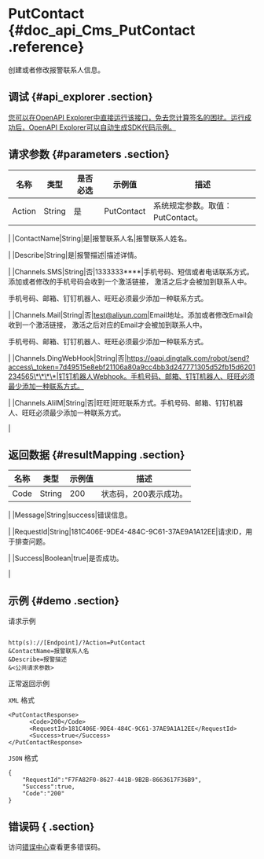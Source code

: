 # PutContact {#doc_api_Cms_PutContact .reference}

创建或者修改报警联系人信息。

## 调试 {#api_explorer .section}

[您可以在OpenAPI Explorer中直接运行该接口，免去您计算签名的困扰。运行成功后，OpenAPI Explorer可以自动生成SDK代码示例。](https://api.aliyun.com/#product=Cms&api=PutContact&type=RPC&version=2019-01-01)

## 请求参数 {#parameters .section}

|名称|类型|是否必选|示例值|描述|
|--|--|----|---|--|
|Action|String|是|PutContact|系统规定参数。取值：PutContact。

 |
|ContactName|String|是|报警联系人名|报警联系人姓名。

 |
|Describe|String|是|报警描述|描述详情。

 |
|Channels.SMS|String|否|1333333\*\*\*\*|手机号码、短信或者电话联系方式。添加或者修改的手机号码会收到一个激活链接， 激活之后才会被加到联系人中。

 手机号码、邮箱、钉钉机器人、旺旺必须最少添加一种联系方式。

 |
|Channels.Mail|String|否|test@aliyun.com|Email地址。添加或者修改Email会收到一个激活链接， 激活之后对应的Email才会被加到联系人中。

 手机号码、邮箱、钉钉机器人、旺旺必须最少添加一种联系方式。

 |
|Channels.DingWebHook|String|否|https://oapi.dingtalk.com/robot/send?access\_token=7d49515e8ebf21106a80a9cc4bb3d247771305d52fb15d6201234565\*\*\*\*|钉钉机器人Webhook。手机号码、邮箱、钉钉机器人、旺旺必须最少添加一种联系方式。

 |
|Channels.AliIM|String|否|旺旺|旺旺联系方式。手机号码、邮箱、钉钉机器人、旺旺必须最少添加一种联系方式。

 |

## 返回数据 {#resultMapping .section}

|名称|类型|示例值|描述|
|--|--|---|--|
|Code|String|200|状态码，200表示成功。

 |
|Message|String|success|错误信息。

 |
|RequestId|String|181C406E-9DE4-484C-9C61-37AE9A1A12EE|请求ID，用于排查问题。

 |
|Success|Boolean|true|是否成功。

 |

## 示例 {#demo .section}

请求示例

``` {#request_demo}

http(s)://[Endpoint]/?Action=PutContact
&ContactName=报警联系人名
&Describe=报警描述
&<公共请求参数>

```

正常返回示例

`XML` 格式

``` {#xml_return_success_demo}
<PutContactResponse>
      <Code>200</Code>
      <RequestId>181C406E-9DE4-484C-9C61-37AE9A1A12EE</RequestId>
      <Success>true</Success>
</PutContactResponse>
```

`JSON` 格式

``` {#json_return_success_demo}
{
	"RequestId":"F7FA82F0-8627-441B-9B2B-8663617F36B9",
	"Success":true,
	"Code":"200"
}
```

## 错误码 { .section}

访问[错误中心](https://error-center.aliyun.com/status/product/Cms)查看更多错误码。

